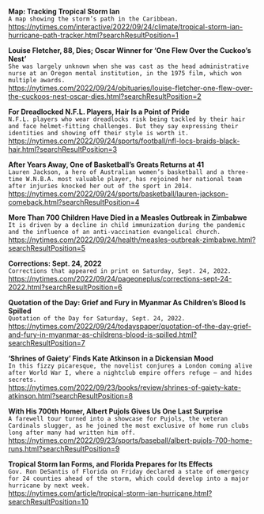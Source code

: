 **Map: Tracking Tropical Storm Ian**\
`A map showing the storm’s path in the Caribbean.`\
https://nytimes.com/interactive/2022/09/24/climate/tropical-storm-ian-hurricane-path-tracker.html?searchResultPosition=1

**Louise Fletcher, 88, Dies; Oscar Winner for ‘One Flew Over the Cuckoo’s Nest’**\
`She was largely unknown when she was cast as the head administrative nurse at an Oregon mental institution, in the 1975 film, which won multiple awards.`\
https://nytimes.com/2022/09/24/obituaries/louise-fletcher-one-flew-over-the-cuckoos-nest-oscar-dies.html?searchResultPosition=2

**For Dreadlocked N.F.L. Players, Hair Is a Point of Pride**\
`N.F.L. players who wear dreadlocks risk being tackled by their hair and face helmet-fitting challenges. But they say expressing their identities and showing off their style is worth it.`\
https://nytimes.com/2022/09/24/sports/football/nfl-locs-braids-black-hair.html?searchResultPosition=3

**After Years Away, One of Basketball’s Greats Returns at 41**\
`Lauren Jackson, a hero of Australian women’s basketball and a three-time W.N.B.A. most valuable player, has rejoined her national team after injuries knocked her out of the sport in 2014.`\
https://nytimes.com/2022/09/24/sports/basketball/lauren-jackson-comeback.html?searchResultPosition=4

**More Than 700 Children Have Died in a Measles Outbreak in Zimbabwe**\
`It is driven by a decline in child immunization during the pandemic and the influence of an anti-vaccination evangelical church.`\
https://nytimes.com/2022/09/24/health/measles-outbreak-zimbabwe.html?searchResultPosition=5

**Corrections: Sept. 24, 2022**\
`Corrections that appeared in print on Saturday, Sept. 24, 2022.`\
https://nytimes.com/2022/09/24/pageoneplus/corrections-sept-24-2022.html?searchResultPosition=6

**Quotation of the Day: Grief and Fury in Myanmar As Children’s Blood Is Spilled**\
`Quotation of the Day for Saturday, Sept. 24, 2022.`\
https://nytimes.com/2022/09/24/todayspaper/quotation-of-the-day-grief-and-fury-in-myanmar-as-childrens-blood-is-spilled.html?searchResultPosition=7

**‘Shrines of Gaiety’ Finds Kate Atkinson in a Dickensian Mood**\
`In this fizzy picaresque, the novelist conjures a London coming alive after World War I, where a nightclub empire offers refuge — and hides secrets.`\
https://nytimes.com/2022/09/23/books/review/shrines-of-gaiety-kate-atkinson.html?searchResultPosition=8

**With His 700th Homer, Albert Pujols Gives Us One Last Surprise**\
`A farewell tour turned into a showcase for Pujols, the veteran Cardinals slugger, as he joined the most exclusive of home run clubs long after many had written him off.`\
https://nytimes.com/2022/09/23/sports/baseball/albert-pujols-700-home-runs.html?searchResultPosition=9

**Tropical Storm Ian Forms, and Florida Prepares for Its Effects**\
`Gov. Ron DeSantis of Florida on Friday declared a state of emergency for 24 counties ahead of the storm, which could develop into a major hurricane by next week.`\
https://nytimes.com/article/tropical-storm-ian-hurricane.html?searchResultPosition=10

